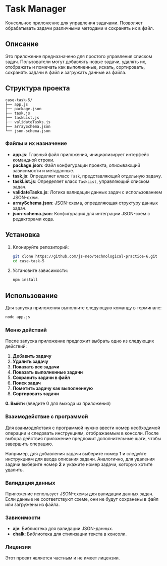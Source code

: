 # Task Manager

Консольное приложение для управления задачами. 
Позволяет обрабатывать задачи различными методами и сохранять их в файл.

## Описание

Это приложение предназначено для простого управления списком задач. 
Пользователи могут добавлять новые задачи, удалять их, отображать и помечать как выполненные, 
искать, сортировать, сохранять задачи в файл и загружать данные из файла.

## Структура проекта

```
case-task-5/
├── app.js
├── package.json
├── task.js
├── taskList.js
├── validateTasks.js
├── arraySchema.json
└── json-schema.json
```


### Файлы и их назначение

- **app.js**: Главный файл приложения, инициализирует интерфейс командной строки.
- **package.json**: Файл конфигурации проекта, описывающий зависимости и метаданные.
- **task.js**: Определяет класс `Task`, представляющий отдельную задачу.
- **taskList.js**: Определяет класс `TaskList`, управляющий списком задач.
- **validateTasks.js**: Логика валидации данных задач с использованием JSON-схем.
- **arraySchema.json**: JSON-схема, определяющая структуру данных задач.
- **json-schema.json**: Конфигурация для интеграции JSON-схем с редакторами кода.

## Установка

1. Клонируйте репозиторий:
   ```bash
   git clone https://github.com/js-neo/technological-practice-6.git
   cd case-task-5
2. Установите зависимости:
    ```bash
   npm install

## Использование
Для запуска приложения выполните следующую команду в терминале:
```bash
node app.js
```

### Меню действий

После запуска приложение предложит выбрать одно из следующих действий:

1. **Добавить задачу**
2. **Удалить задачу**
3. **Показать все задачи**
4. **Показать выполненные задачи**
5. **Сохранить задачи в файл**
6. **Поиск задач**
7. **Пометить задачу как выполненную**
8. **Сортировать задачи**

**0. Выйти** (введите 0 для выхода из приложения)

### Взаимодействие с программой

Для взаимодействия с программой нужно ввести номер необходимой операции и следовать инструкциям, 
отображаемым в консоли. После выбора действия приложение предложит дополнительные шаги, чтобы завершить операцию.

Например, для добавления задачи выберите номер **1** и следуйте инструкциям для ввода описания задачи. 
Аналогично, для удаления задачи выберите номер **2** и укажите номер задачи, которую хотите удалить.

### Валидация данных

Приложение использует JSON-схемы для валидации данных задач. 
Если данные не соответствуют схеме, 
они не будут сохранены в файл или загружены из файла.

### Зависимости

- **ajv**: Библиотека для валидации JSON-данных.
- **chalk**: Библиотека для стилизации текста в консоли.

### Лицензия

Этот проект является частным и не имеет лицензии.
